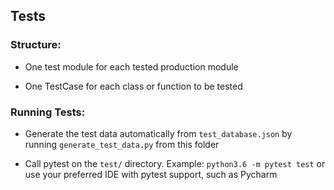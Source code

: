 ## Tests

### Structure:

* One test module for each tested production module

* One TestCase for each class or function to be tested

### Running Tests:

* Generate the test data automatically from `test_database.json` by running
    `generate_test_data.py` from this folder

* Call pytest on the `test/` directory. Example: `python3.6 -m pytest test`
    or use your preferred IDE with pytest support, such as Pycharm

